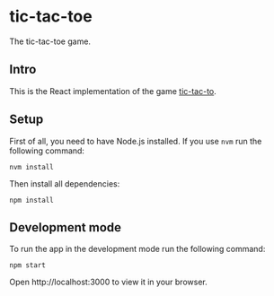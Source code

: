 # tic-tac-toe

The tic-tac-toe game.

## Intro

This is the React implementation of the game [tic-tac-to](https://en.wikipedia.org/wiki/Tic-tac-toe).

## Setup

First of all, you need to have Node.js installed. If you use `nvm` run the following command:

```shell
nvm install
```

Then install all dependencies:

```shell
npm install
```

## Development mode

To run the app in the development mode run the following command:

```shell
npm start
```

Open http://localhost:3000 to view it in your browser.

